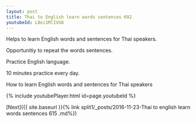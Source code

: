 ```yaml
---
layout: post
title: Thai to English learn words sentences 692 
youtubeId: L8ei1MlIVG0
---
```

 
 
Helps to learn English words and sentences for Thai speakers.

Opportunitiy to repeat the words sentences. 

Practice English language. 
 
10 minutes practice every day. 
 
How to learn English words and sentences for Thai speakers 
 
{% include youtubePlayer.html id=page.youtubeId %}
 
 
[Next]({{ site.baseurl }}{% link  split1/_posts/2016-11-23-Thai to english learn words sentences 615 .md%})
 
